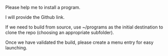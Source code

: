 Please help me to install a program.

I will provide the Github link.

If we need to build from source, use ~/programs as the initial destination to clone the repo (choosing an appropriate subfolder).

Once we have validated the build, please create a menu entry for easy launching. 